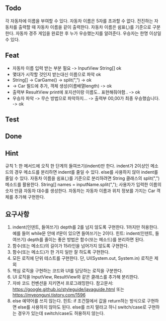## Todo

각 자동차에 이름을 부여할 수 있다. 자동차 이름은 5자를 초과할 수 없다.
전진하는 자동차를 출력할 때 자동차 이름을 같이 출력한다.
자동차 이름은 쉼표(,)를 기준으로 구분한다.
자동차 경주 게임을 완료한 후 누가 우승했는지를 알려준다. 우승자는 한명 이상일 수 있다.

## Feat

- 자동차 이름 입력 받는 부분 필요 -> InputView String[] ok
- 몇대가 시작할 것인지 받는대신 이름으로 파악 ok
- String[] -> CarGame() -> split(",") -> ok
- -> Car 필드에 추가, 객체 생성(이름배열length) -> ok
- 출력부 ResultView print에 포지션이랑 이름도.. 표현해줘야함.. -> ok
- 우승자 파악 -> 무슨 방법으로 파악하지... -> 출력부 00,00가 최종 우승했습니다. -> ok

## Test

## Done

## Hint

규칙 1: 한 메서드에 오직 한 단계의 들여쓰기(indent)만 한다.
indent가 2이상인 메소드의 경우 메소드를 분리하면 indent를 줄일 수 있다. else를 사용하지 않아 indent를 줄일 수 있다.
자동차 이름을 쉼표(,)를 기준으로 분리하려면 String 클래스의 split(",") 메소드를 활용한다.
String[] names = inputName.split(",");
사용자가 입력한 이름의 숫자 만큼 자동차 대수를 생성한다.
자동차는 자동차 이름과 위치 정보를 가지는 Car 객체를 추가해 구현한다.

## 요구사항

1. indent(인덴트, 들여쓰기) depth를 2를 넘지 않도록 구현한다. 1까지만 허용한다.
   예를 들어 while문 안에 if문이 있으면 들여쓰기는 2이다. 힌트: indent(인덴트, 들여쓰기) depth를 줄이는 좋은 방법은 함수(또는 메소드)를 분리하면 된다.
2. 함수(또는 메소드)의 길이가 15라인을 넘어가지 않도록 구현한다.
3. 함수(또는 메소드)가 한 가지 일만 잘 하도록 구현한다.
4. 모든 로직에 단위 테스트를 구현한다. 단, UI(System.out, System.in) 로직은 제외
5. 핵심 로직을 구현하는 코드와 UI를 담당하는 로직을 구분한다.
6. UI 로직을 InputView, ResultView와 같은 클래스를 추가해 분리한다.
7. 자바 코드 컨벤션을 지키면서 프로그래밍한다.
   참고문서: https://google.github.io/styleguide/javaguide.html 또는 https://myeonguni.tistory.com/1596
8. else 예약어를 쓰지 않는다.
   힌트: if 조건절에서 값을 return하는 방식으로 구현하면 else를 사용하지 않아도 된다.
   else를 쓰지 말라고 하니 switch/case로 구현하는 경우가 있는데 switch/case도 허용하지 않는다.
